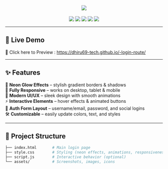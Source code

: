 <h1 align="center">
  <img src="https://readme-typing-svg.herokuapp.com?size=30&duration=3000&color=00F0FF&center=true&vCenter=true&width=600&lines=✨+Neon+Auth+Login+Page+✨;Animated+UI+with+Modern+Effects;Clean,+Responsive+and+Stylish" />
</h1>

<p align="center">
  <img src="https://img.shields.io/badge/Responsive-Design-ff69b4?style=for-the-badge" />
  <img src="https://img.shields.io/badge/HTML5-orange?style=for-the-badge&logo=html5" />
  <img src="https://img.shields.io/badge/CSS3-blue?style=for-the-badge&logo=css3" />
  <img src="https://img.shields.io/badge/JavaScript-yellow?style=for-the-badge&logo=javascript" />
  <img src="https://img.shields.io/badge/License-MIT-green?style=for-the-badge" />
</p>

---

## 🚀 Live Demo  
🎥 Click here to Preview : https://dhiru69-tech.github.io/-login-route/ 

---

## ✨ Features  

🌈 **Neon Glow Effects** – stylish gradient borders & shadows  
📱 **Fully Responsive** – works on desktop, tablet & mobile  
🎨 **Modern UI/UX** – sleek design with smooth animations  
⚡ **Interactive Elements** – hover effects & animated buttons  
🔐 **Auth Form Layout** – username/email, password, and social logins  
🛠 **Customizable** – easily update colors, text, and styles  

---

## 📂 Project Structure  

```bash
├── index.html       # Main login page
├── style.css        # Styling (neon effects, animations, responsiveness)
├── script.js        # Interactive behavior (optional)
└── assets/          # Screenshots, images, icons

